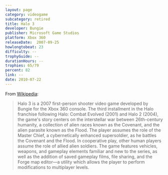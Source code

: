 ```yaml
---
layout: page
category: videogame
subcategory: retired
title: Halo 3
developer: Bungie
publisher: Microsoft Game Studios
platform: Xbox 360
releaseDate:  2007-09-25
howlongtobeat: 23
difficulty: --
trophyGuide: --
durationHours: --
trophies: 65/79
percent: 82
link: --
date: 2010-07-22
---
```


From [Wikipedia](https://en.wikipedia.org/wiki/Halo_3):

> Halo 3 is a 2007 first-person shooter video game developed by Bungie for the Xbox 360 console. The third installment in the Halo franchise following Halo: Combat Evolved (2001) and Halo 2 (2004), the game's story centers on the interstellar war between 26th-century humanity, a collection of alien races known as the Covenant, and the alien parasite known as the Flood. The player assumes the role of the Master Chief, a cybernetically enhanced supersoldier, as he battles the Covenant and the Flood. In cooperative play, other human players assume the role of allied alien soldiers. The game features vehicles, weapons, and gameplay elements familiar and new to the series, as well as the addition of saved gameplay films, file sharing, and the Forge map editor—a utility which allows the player to perform modifications to multiplayer levels.
